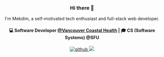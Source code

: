 <!----------------------------------------------------------------------------->
<!--README template: https://github.com/akasrai/akasrai/blob/master/README.md-->
<!----------------------------------------------------------------------------->

<h3 align="center"> Hi there 👋</h3>
<p align="center">I'm Mekdim, a self-motivated tech enthusiast and full-stack web developer.</p>

<h4 align="center">
  💻 Software Developer <a href="https://www.vch.ca/">@Vancouver Coastal Health</a> | 🎓 CS (Software Systems) @SFU
</h4>

<p align="center">
  <!--Github-->
  <a href="https://github.com/mekdimd">
    <img src="https://img.shields.io/badge/GitHub-100000?style=for-the-badge&logo=github&logoColor=white" alt="github">    
  </a>
  
  <!--LinkedIn-->
  <a href="https://www.linkedin.com/in/mekdimd"/>
    <img src="https://img.shields.io/badge/LinkedIn-0077B5?style=for-the-badge&logo=linkedin&logoColor=white">
  </a>
</p>

<!--TODO: Use icons from https://github.com/alexandresanlim/Badges4-README.md-Profile-->

<!--

  <h3 align="center">Tech Stacks</h3>
  <br/>
  
  <p align="center">
    🖥️ JavaScript | TypeScript | Python | C++ <br/>
    🧰 React | Node.js | Express | PostgreSQL | MongoDB <br/>
    ☁️ Firebase | Docker | Git & GitHub | CI/CD <br/>
    💡 Passionate about clean code, teamwork, and building impactful solutions
  </p>

-->


